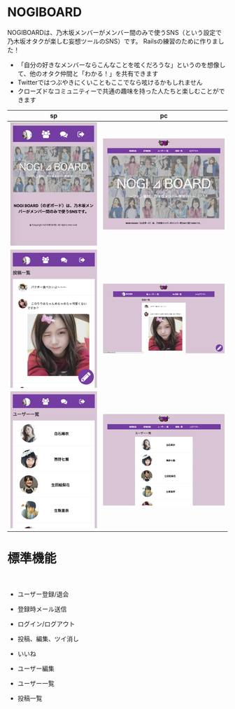 # NOGIBOARD

NOGIBOARDは、乃木坂メンバーがメンバー間のみで使うSNS（という設定で乃木坂オタクが楽しむ妄想ツールのSNS）です。
Railsの練習のために作りました！

+ 「自分の好きなメンバーならこんなことを呟くだろうな」というのを想像して、他のオタク仲間と「わかる！」を共有できます  
+ Twitterではつぶやきにくいこともここでなら呟けるかもしれません  
+ クローズドなコミュニティーで共通の趣味を持った人たちと楽しむことができます

| sp | pc |
| --- | --- |
| ![](https://github.com/rockree/nogiboard/blob/master/screenshots/%E3%82%B9%E3%82%AF%E3%83%AA%E3%83%BC%E3%83%B3%E3%82%B7%E3%83%A7%E3%83%83%E3%83%88%202018-04-21%2015.25.58.png) | ![](https://raw.githubusercontent.com/rockree/nogiboard/master/screenshots/%E3%82%B9%E3%82%AF%E3%83%AA%E3%83%BC%E3%83%B3%E3%82%B7%E3%83%A7%E3%83%83%E3%83%88%202018-04-19%2014.01.59.png) |
![](https://github.com/rockree/nogiboard/blob/master/screenshots/%E3%82%B9%E3%82%AF%E3%83%AA%E3%83%BC%E3%83%B3%E3%82%B7%E3%83%A7%E3%83%83%E3%83%88%202018-04-21%200.35.17.png) | ![](https://github.com/rockree/nogiboard/blob/master/screenshots/%E3%82%B9%E3%82%AF%E3%83%AA%E3%83%BC%E3%83%B3%E3%82%B7%E3%83%A7%E3%83%83%E3%83%88%202018-04-21%200.33.53.png) | 
![](https://github.com/rockree/nogiboard/blob/master/screenshots/%E3%82%B9%E3%82%AF%E3%83%AA%E3%83%BC%E3%83%B3%E3%82%B7%E3%83%A7%E3%83%83%E3%83%88%202018-04-21%200.35.00.png) | ![](https://github.com/rockree/nogiboard/blob/master/screenshots/%E3%82%B9%E3%82%AF%E3%83%AA%E3%83%BC%E3%83%B3%E3%82%B7%E3%83%A7%E3%83%83%E3%83%88%202018-04-19%2014.02.28.png) |



# 標準機能
　
+ ユーザー登録/退会
+ 登録時メール送信 
+  ログイン/ログアウト
+ 投稿、編集、ツイ消し
+ いいね
 
 + ユーザー編集
 
 + ユーザー一覧
 
 + 投稿一覧

